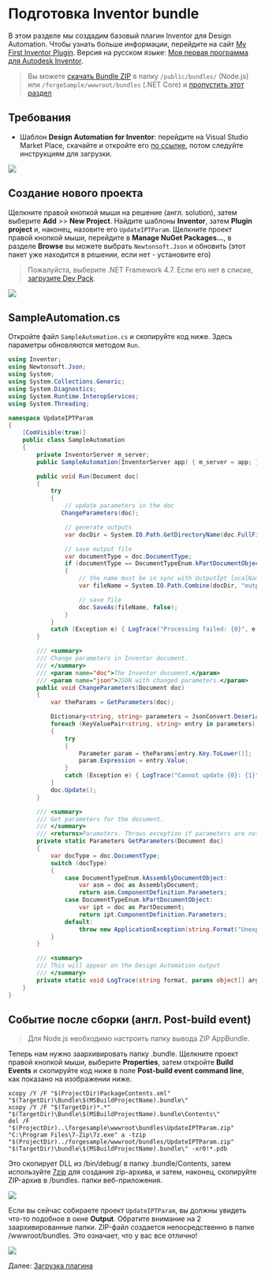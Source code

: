# Подготовка Inventor bundle

В этом разделе мы создадим базовый плагин Inventor для Design Automation. Чтобы узнать больше информации, перейдите на сайт [My First Inventor Plugin](https://knowledge.autodesk.com/support/inventor-products/learn-explore/caas/simplecontent/content/my-first-inventor-plug-overview.html). Версия на русском языке: [Моя первая программа для Autodesk Inventor](https://www.autodesk.ru/autodesk-developer-network/api-trainings/my-first-plugin/my-first-program).

> Вы можете [скачать Bundle ZIP](https://github.com/Autodesk-Forge/learn.forge.designautomation/raw/master/forgesample/wwwroot/bundles/UpdateIPTParam.zip) в папку `/public/bundles/` (Node.js) или `/forgeSample/wwwroot/bundles` (.NET Core) и [пропустить этот раздел](designautomation/appbundle/common.md)

## Требования

- Шаблон **Design Automation for Inventor**: перейдите на Visual Studio Market Place, скачайте и откройте его [по ссылке](https://marketplace.visualstudio.com/items?itemName=Autodesk.DesignAutomation), потом следуйте инструкциям для загрузки.

![](_media/designautomation/inventor/da4inventor_template.png)

## Создание нового проекта

Щелкните правой кнопкой мыши на решение (англ. solution), затем выберите **Add** >> **New Project**. Найдите шаблоны **Inventor**, затем **Plugin project** и, наконец, назовите его `UpdateIPTParam`. Щелкните проект правой кнопкой мыши, перейдите в **Manage NuGet Packages...**, в разделе **Browse** вы можете выбрать `Newtonsoft.Json` и обновить (этот пакет уже находится в решении, если нет - установите его)

> Пожалуйста, выберите .NET Framework 4.7. Если его нет в списке,  [загрузите Dev Pack](https://dotnet.microsoft.com/download/dotnet-framework/net47).

![](_media/designautomation/inventor/new_project.gif)

## SampleAutomation.cs

Откройте файл `SampleAutomation.cs` и скопируйте код ниже. Здесь параметры обновляются методом `Run`.

```csharp
using Inventor;
using Newtonsoft.Json;
using System;
using System.Collections.Generic;
using System.Diagnostics;
using System.Runtime.InteropServices;
using System.Threading;

namespace UpdateIPTParam
{
    [ComVisible(true)]
    public class SampleAutomation
    {
        private InventorServer m_server;
        public SampleAutomation(InventorServer app) { m_server = app; }

        public void Run(Document doc)
        {
            try
            {
                // update parameters in the doc
               ChangeParameters(doc);

                // generate outputs
                var docDir = System.IO.Path.GetDirectoryName(doc.FullFileName);

                // save output file
                var documentType = doc.DocumentType;
                if (documentType == DocumentTypeEnum.kPartDocumentObject)
                {
                    // the name must be in sync with OutputIpt localName in Activity
                    var fileName = System.IO.Path.Combine(docDir, "outputFile.ipt");

                    // save file                                                                
                    doc.SaveAs(fileName, false);
                }
            }
            catch (Exception e) { LogTrace("Processing failed: {0}", e.ToString()); }
        }

        /// <summary>
        /// Change parameters in Inventor document.
        /// </summary>
        /// <param name="doc">The Inventor document.</param>
        /// <param name="json">JSON with changed parameters.</param>
        public void ChangeParameters(Document doc)
        {
            var theParams = GetParameters(doc);

            Dictionary<string, string> parameters = JsonConvert.DeserializeObject<Dictionary<string, string>>(System.IO.File.ReadAllText("params.json"));
            foreach (KeyValuePair<string, string> entry in parameters)
            {
                try
                {
                    Parameter param = theParams[entry.Key.ToLower()];
                    param.Expression = entry.Value;
                }
                catch (Exception e) { LogTrace("Cannot update {0}: {1}", entry.Key, e.Message); }
            }
            doc.Update();
        }

        /// <summary>
        /// Get parameters for the document.
        /// </summary>
        /// <returns>Parameters. Throws exception if parameters are not found.</returns>
        private static Parameters GetParameters(Document doc)
        {
            var docType = doc.DocumentType;
            switch (docType)
            {
                case DocumentTypeEnum.kAssemblyDocumentObject:
                    var asm = doc as AssemblyDocument;
                    return asm.ComponentDefinition.Parameters;
                case DocumentTypeEnum.kPartDocumentObject:
                    var ipt = doc as PartDocument;
                    return ipt.ComponentDefinition.Parameters;
                default:
                    throw new ApplicationException(string.Format("Unexpected document type ({0})", docType));
            }
        }

        /// <summary>
        /// This will appear on the Design Automation output
        /// </summary>
        private static void LogTrace(string format, params object[] args) { Trace.TraceInformation(format, args); }
    }
}
```

## Событие после сборки (англ. Post-build event)

> Для Node.js необходимо настроить папку вывода ZIP AppBundle.

Теперь нам нужно заархивировать папку .bundle. Щелкните проект правой кнопкой мыши, выберите **Properties**, затем откройте **Build Events** и скопируйте код ниже в поле **Post-build event command line**, как показано на изображении ниже.

```
xcopy /Y /F "$(ProjectDir)PackageContents.xml" "$(TargetDir)\Bundle\$(MSBuildProjectName).bundle\"
xcopy /Y /F "$(TargetDir)*.*" "$(TargetDir)\Bundle\$(MSBuildProjectName).bundle\Contents\"
del /F "$(ProjectDir)..\forgesample\wwwroot\bundles\UpdateIPTParam.zip"
"C:\Program Files\7-Zip\7z.exe" a -tzip "$(ProjectDir)../forgesample/wwwroot/bundles/UpdateIPTParam.zip" "$(TargetDir)\bundle\$(MSBuildProjectName).bundle\" -xr0!*.pdb
```

Это скопирует DLL из /bin/debug/ в папку .bundle/Contents, затем используйте [7zip](https://www.7-zip.org/) для создания zip-архива, и затем, наконец, скопируйте ZIP-архив в /bundles. папки веб-приложения.

![](_media/designautomation/inventor/post_build.png)

Если вы сейчас собираете проект `UpdateIPTParam`, вы должны увидеть что-то подобное в окне **Output**. Обратите внимание на 2 заархивированные папки. ZIP-файл создается непосредственно в папке /wwwroot/bundles. Это означает, что у вас все отлично!

![](_media/designautomation/inventor/build_output.png)

Далее: [Загрузка плагина](designautomation/appbundle/common)
